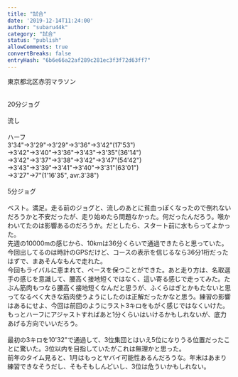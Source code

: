 ```yaml
---
title: "試合"
date: '2019-12-14T11:24:00'
author: "subaru44k"
category: "試合"
status: "publish"
allowComments: true
convertBreaks: false
entryHash: "6b6e66a22af289c281ec3f3f72d63ff7"
---
```

東京都北区赤羽マラソン<div><br></div><div>20分ジョグ</div><div><br></div><div>流し</div><div><br></div><div>ハーフ</div><div>3'34"→3'29"→3'29"→3'36"→3'42"(17'53")</div><div>→3'42"→3'40"→3'36"→3'43"→3'35"(36'14")</div><div>→3'42"→3'37"→3'38"→3'42"→3'47"(54'42")</div><div>→3'43"→3'39"→3'41"→3'40"→3'31"(63'01")</div><div>→3'27"→7"(1'16'35", avr.3'38"<span style="letter-spacing: 0.13rem;">)</span></div><div><br></div><div>5分ジョグ</div><div><br></div><div>ベスト。満足。走る前のジョグと、流しのあとに貧血っぽくなったので倒れないだろうかと不安だったが、走り始めたら問題なかった。何だったんだろう。喉かわいてたのは影響あるのだろうか。だとしたら、スタート前に水もらってよかった。</div><div>先週の10000mの感じから、10kmは36分くらいで通過できたらと思っていた。今回出してるのは時計のGPSだけど、コースの表示を信じるなら36分1桁だったはずで、まあそんなもんで走れた。</div><div>今回もライバルに恵まれて、ペースを保つことができた。あと走り方は、名取選手の感じを意識して、腰高く接地短くではなく、這い寄る感じで走ってみた。たぶん筋肉もつなら腰高く接地短くなんだと思うが、ふくらはぎとかもたないと思ってなるべく大きな筋肉使うようにしたのは正解だったかなと思う。練習の影響はあるにせよ、今回は前回のようにラスト3キロをもがく感じではなくいけた。</div><div>もっとハーフにアジャストすればあと1分くらいはいけるかもしれないが、底力あげる方向でいいだろう。</div><div><br></div><div>最初の3キロを10'32"で通過して、3位集団とはいえ5位になりうる位置だったことに驚いた。3位以内を目指していたがこれは無理かと思った。</div><div>前年のタイム見ると、1月はもっとヤバイ可能性あるんだろうな。年末はあまり練習できなそうだし、そもそもしんどいし、3位は危ういかもしれない。</div>
